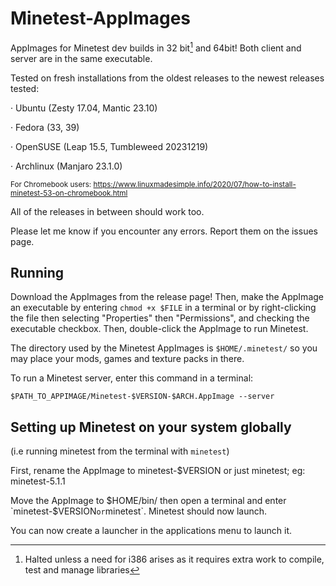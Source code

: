 # Minetest-AppImages

AppImages for Minetest dev builds in 32 bit[^1] and 64bit! Both client and server are in the same executable.

Tested on fresh installations from the oldest releases to the newest releases tested:

· Ubuntu (Zesty 17.04, Mantic 23.10)

· Fedora (33, 39)

· OpenSUSE (Leap 15.5, Tumbleweed 20231219)

· Archlinux (Manjaro 23.1.0)

<sub>For Chromebook users: https://www.linuxmadesimple.info/2020/07/how-to-install-minetest-53-on-chromebook.html</sub>

[^1]: Halted unless a need for i386 arises as it requires extra work to compile, test and manage libraries

All of the releases in between should work too.

Please let me know if you encounter any errors. Report them on the issues page.

## Running
Download the AppImages from the release page! Then, make the AppImage an executable by entering `chmod +x $FILE` in a terminal or by right-clicking the file then selecting "Properties" then "Permissions", and checking the executable checkbox. Then, double-click the AppImage to run Minetest.

The directory used by the Minetest AppImages is `$HOME/.minetest/` so you may place your mods, games and texture packs in there.

To run a Minetest server, enter this command in a terminal:

`$PATH_TO_APPIMAGE/Minetest-$VERSION-$ARCH.AppImage --server`

## Setting up Minetest on your system globally
(i.e running minetest from the terminal with `minetest`)

First, rename the AppImage to minetest-$VERSION or just minetest; eg: minetest-5.1.1

Move the AppImage to $HOME/bin/ then open a terminal and enter `minetest-$VERSION` or `minetest`. Minetest should now launch.

You can now create a launcher in the applications menu to launch it.
